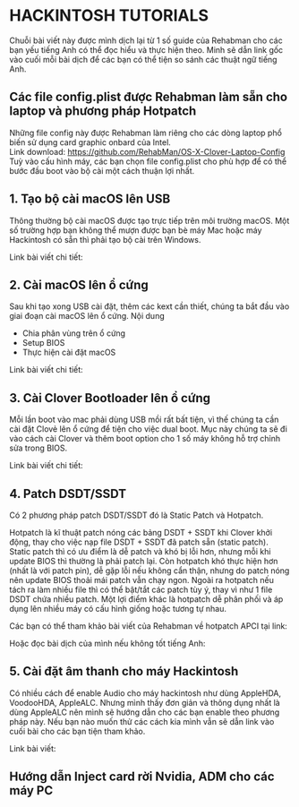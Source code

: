 # HACKINTOSH TUTORIALS
Chuỗi bài viết này được mình dịch lại từ 1 số guide của Rehabman cho các bạn yếu tiếng Anh có thể đọc hiểu và thực hiện theo. Minh sẽ dẫn link gốc vào cuối mỗi bài dịch để các bạn có thể tiện so sánh các thuật ngữ tiếng Anh.

## Các file config.plist được Rehabman làm sẵn cho laptop và phương pháp Hotpatch
Những file config này được Rehabman làm riêng cho các dòng laptop phổ biến sử dụng card graphic onbard của Intel.
<br>Link download: https://github.com/RehabMan/OS-X-Clover-Laptop-Config
<br>Tuỳ vào cấu hình máy, các bạn chọn file config.plist cho phù hợp để có thể bước đầu boot vào bộ cài một cách thuận lợi nhất.

## 1. Tạo bộ cài macOS lên USB
Thông thường bộ cài macOS được tạo trực tiếp trên môi trường macOS. Một số trường hợp bạn không thể mượn được bạn bè máy Mac hoặc máy Hackintosh có sẵn thì phải tạo bộ cài trên Windows.

Link bài viết chi tiết:

## 2. Cài macOS lên ổ cứng
Sau khi tạo xong USB cài đặt, thêm các kext cần thiết, chúng ta bắt đầu vào giai đoạn cài macOS lên ổ cứng.
Nội dung
- Chia phân vùng trên ổ cứng
- Setup BIOS
- Thực hiện cài đặt macOS

Link bài viết chi tiết:

## 3. Cài Clover Bootloader lên ổ cứng
Mỗi lần boot vào mac phải dùng USB mồi rất bất tiện, vì thế chúng ta cần cài đặt Clovẻ lên ổ cứng để tiện cho việc dual boot.
Mục này chúng ta sẽ đi vào cách cài Clover và thêm boot option cho 1 số máy không hỗ trợ chỉnh sửa trong BIOS.

Link bài viết chi tiết:

## 4. Patch DSDT/SSDT
Có 2 phương pháp patch DSDT/SSDT đó là Static Patch và Hotpatch.

Hotpatch là kĩ thuật patch nóng các bảng DSDT + SSDT khi Clover khởi động, thay cho việc nạp file DSDT + SSDT đã patch sẵn (static patch). Static patch thì có ưu điểm là dễ patch và khó bị lỗi hơn, nhưng mỗi khi update BIOS thì thường là phải patch lại. Còn hotpatch khó thực hiện hơn (nhất là với patch pin), dễ gặp lỗi nếu không cẩn thận, nhưng do patch nóng nên update BIOS thoải mái patch vẫn chạy ngon. Ngoài ra hotpatch nếu tách ra làm nhiều file thì có thể bật/tắt các patch tùy ý, thay vì như 1 file DSDT chứa nhiều patch. Một lợi điểm khác là hotpatch dễ phân phối và áp dụng lên nhiều máy có cấu hình giống hoặc tương tự nhau.

Các bạn có thể tham khảo bài viết của Rehabman về hotpatch APCI tại link:

Hoặc đọc bài dịch của mình nếu không tốt tiếng Anh: 

## 5. Cài đặt âm thanh cho máy Hackintosh
Có nhiều cách để enable Audio cho máy hackintosh như dùng AppleHDA, VoodooHDA, AppleALC. Nhưng mình thấy đơn giản và thông dụng nhất là dùng AppleALC nên mình sẽ hướng dẫn cho các bạn enable theo phương pháp này. Nếu bạn nào muốn thử các cách kia mình vẫn sẽ dẫn link vào cuối bài cho các bạn tiện tham khảo.

Link bài viết: 

## Hướng dẫn Inject card rời Nvidia, ADM cho các máy PC

